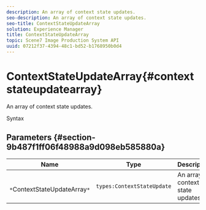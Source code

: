 ```yaml
---
description: An array of context state updates.
seo-description: An array of context state updates.
seo-title: ContextStateUpdateArray
solution: Experience Manager
title: ContextStateUpdateArray
topic: Scene7 Image Production System API
uuid: 07212f37-4394-48c1-bd52-b1768950b0d4
---
```


# ContextStateUpdateArray{#contextstateupdatearray}

An array of context state updates.

 Syntax 

## Parameters {#section-9b487f1ff06f48988a9d098eb585880a}

|  Name  | Type  | Description  |
|---|---|---|
|  ` *`ContextStateUpdateArray`*`  | `types:ContextStateUpdate`  | An array of context state updates.  |

